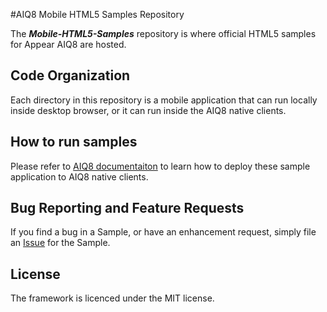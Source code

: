 
#AIQ8 Mobile HTML5 Samples Repository 

The _**Mobile-HTML5-Samples**_ repository is where official HTML5 samples for Appear AIQ8 are hosted.

## Code Organization

Each directory in this repository is a mobile application that can run locally inside desktop browser, or it can run inside the AIQ8 native clients.

## How to run samples

Please refer to [AIQ8 documentaiton](https://appeariq.com/content/getting-started) to learn how to deploy these sample application to AIQ8 native clients.

## Bug Reporting and Feature Requests

If you find a bug in a Sample, or have an enhancement request, simply file an [Issue](https://github.com/appear/Mobile-HTML5-Samples/issues) for the Sample.

## License

The framework is licenced under the MIT license.
